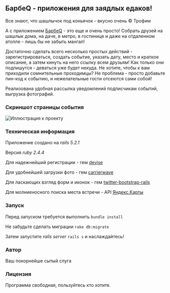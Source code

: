 ## БарбеQ - приложения для заядлых едаков!

Все знают, что шашлычок под коньячок - вкусно очень © Трофим

А с приложением [БарбеQ](http://gargantua-bbq.herokuapp.com/) - это еще и очень просто! Собрать друзей на шашлык дома, на даче, в метро,
в гостинице и даже на отдаленном атолле - лишь бы не забыть мангал!

Достаточно сделать всего несколько простых действий - зарегистрироваться, создать событие, указать дату, место и краткое описание, а затем кинуть на него ссылку
всем друзьям! Как только они подпишутся - деваться уже будет некуда. Не хотите, чтобы к вам приходили сомнительные проходимцы?
Не проблема - просто добавьте пин-код к событию, и нежелательные гости отсеются сами собой!

Реализована удобная рассылка уведомлений подписчикам событий, выгрузка фотографий.

### Скриншот страницы события

![Иллюстрация к проекту](https://cdn1.savepice.ru/uploads/2019/1/18/95940446708e63f1c030b4e73d302629-full.jpg)

### Техническая информация

Приложение создано на *rails 5.2.1*

Версия *ruby 2.4.4*

Для надежнейший регистрации - гем [devise](https://github.com/plataformatec/devise)

Для удобнейшей загрузки фото - гем [carrierwave](https://github.com/carrierwaveuploader/carrierwave)

Для ласкающих взгляд форм и иконок - гем [twitter-bootstrap-rails](https://github.com/seyhunak/twitter-bootstrap-rails)

Для молниеносного поиска места встречи - API [Яндекс.Карты](https://tech.yandex.ru/maps/?p=realty)

### Запуск

Перед запуском требуется выполнить `bundle install`

Не забудьте сделать миграции `rake db:migrate`

Затем запустите *rails server* `rails s` и наслаждайтесь!

### Автор

Ваш покорнейше сытый слуга

### Лицензия

Программа свободная, пользуйтесь кто хотите.

